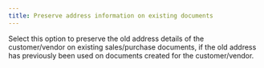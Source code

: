 ```yaml
---
title: Preserve address information on existing documents
---
```



Select this option to preserve the old address details of the customer/vendor  on existing sales/purchase documents, if the old address has previously  been used on documents created for the customer/vendor.
